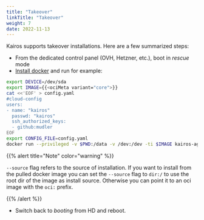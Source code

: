 ```yaml
---
title: "Takeover"
linkTitle: "Takeover"
weight: 7
date: 2022-11-13
---
```


Kairos supports takeover installations. Here are a few summarized steps:

- From the dedicated control panel (OVH, Hetzner, etc.), boot in *rescue* mode
- [Install docker](https://docs.docker.com/engine/install/debian/) and run for example:

```bash {class="meta-distro"}
export DEVICE=/dev/sda
export IMAGE={{<ociMeta variant="core">}}
cat <<'EOF' > config.yaml
#cloud-config
users:
- name: "kairos"
  passwd: "kairos"
  ssh_authorized_keys:
  - github:mudler
EOF
export CONFIG_FILE=config.yaml
docker run --privileged -v $PWD:/data -v /dev:/dev -ti $IMAGE kairos-agent manual-install --device $DEVICE --source dir:/ /data/$CONFIG_FILE
```

{{% alert title="Note" color="warning" %}}

`--source` flag refers to the source of installation. If you want to install from the pulled docker image you can set the `--source` flag to `dir:/` to use the root dir of the image as install source. Otherwise you can point it to an oci image with the `oci:` prefix.

{{% /alert %}}


- Switch back to *booting* from HD and reboot.
